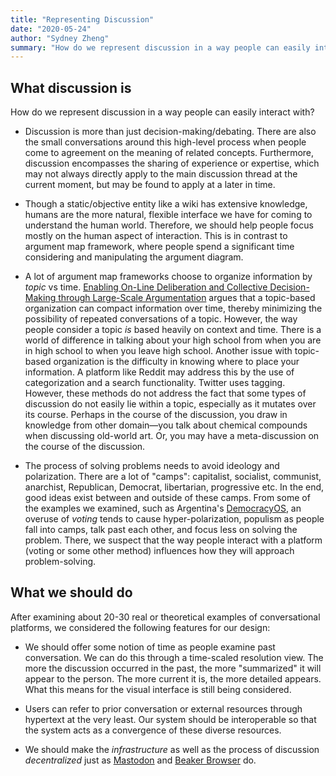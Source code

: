 ```yaml
---
title: "Representing Discussion"
date: "2020-05-24"
author: "Sydney Zheng"
summary: "How do we represent discussion in a way people can easily interact with? Discussion is more than just decision-making/debating. There are also the small conversations around this high-level process when people come to agreement on the meaning of related concepts"
---
```


## What discussion is

How do we represent discussion in a way people can easily interact with?

-   Discussion is more than just decision-making/debating. There are also the small conversations around this high-level process when people come to agreement on the meaning of related concepts. Furthermore, discussion encompasses the sharing of experience or expertise, which may not always directly apply to the main discussion thread at the current moment, but may be found to apply at a later in time.

-   Though a static/objective entity like a wiki has extensive knowledge, humans are the more natural, flexible interface we have for coming to understand the human world. Therefore, we should help people focus mostly on the human aspect of interaction. This is in contrast to argument map framework, where people spend a significant time considering and manipulating the argument diagram.

-   A lot of argument map frameworks choose to organize information by _topic_ vs time. [Enabling On-Line Deliberation and Collective Decision-Making through Large-Scale Argumentation](https://www.researchgate.net/profile/Mark_Klein/publication/279408090_Enabling_On-Line_Deliberation_and_Collective_Decision-Making_through_Large-Scale_Argumentation/links/559a7c5908ae21086d26de2b/Enabling-On-Line-Deliberation-and-Collective-Decision-Making-through-Large-Scale-Argumentation.pdf) argues that a topic-based organization can compact information over time, thereby minimizing the possibility of repeated conversations of a topic. However, the way people consider a topic _is_ based heavily on context and time. There is a world of difference in talking about your high school from when you are in high school to when you leave high school. Another issue with topic-based organization is the difficulty in knowing where to place your information. A platform like Reddit may address this by the use of categorization and a search functionality. Twitter uses tagging. However, these methods do not address the fact that some types of discussion do not easily lie within a topic, especially as it mutates over its course. Perhaps in the course of the discussion, you draw in knowledge from other domain—you talk about chemical compounds when discussing old-world art. Or, you may have a meta-discussion on the course of the discussion.

-   The process of solving problems needs to avoid ideology and polarization. There are a lot of "camps": capitalist, socialist, communist, anarchist, Republican, Democrat, libertarian, progressive etc. In the end, good ideas exist between and outside of these camps. From some of the examples we examined, such as Argentina's [DemocracyOS](https://democraciaos.org/en/), an overuse of _voting_ tends to cause hyper-polarization, populism as people fall into camps, talk past each other, and focus less on solving the problem. There, we suspect that the way people interact with a platform (voting or some other method) influences how they will approach problem-solving.

## What we should do

After examining about 20-30 real or theoretical examples of conversational platforms, we considered the following features for our design:

-   We should offer some notion of time as people examine past conversation. We can do this through a time-scaled resolution view. The more the discussion occurred in the past, the more "summarized" it will appear to the person. The more current it is, the more detailed appears. What this means for the visual interface is still being considered.

-   Users can refer to prior conversation or external resources through hypertext at the very least. Our system should be interoperable so that the system acts as a convergence of these diverse resources.

-   We should make the _infrastructure_ as well as the process of discussion _decentralized_ just as [Mastodon](https://joinmastodon.org/) and [Beaker Browser](https://beakerbrowser.com/) do.

